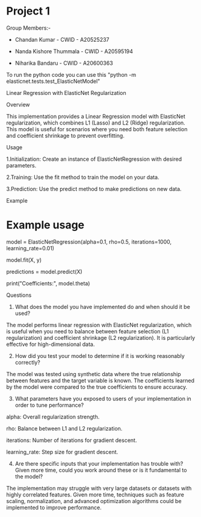 # Project 1 
Group Members:-

* Chandan Kumar - CWID - A20525237 

* Nanda Kishore Thummala - CWID - A20595194 

* Niharika Bandaru - CWID - A20600363


To run the python code you can use this "python -m elasticnet.tests.test_ElasticNetModel"


Linear Regression with ElasticNet Regularization

Overview

This implementation provides a Linear Regression model with ElasticNet regularization, which combines L1 (Lasso) and L2 (Ridge) regularization. This model is useful for scenarios where you need both feature selection and coefficient shrinkage to prevent overfitting.

Usage

1.Initialization: Create an instance of ElasticNetRegression with desired parameters.

2.Training: Use the fit method to train the model on your data.

3.Prediction: Use the predict method to make predictions on new data.

Example

# Example usage

model = ElasticNetRegression(alpha=0.1, rho=0.5, iterations=1000, learning_rate=0.01)

model.fit(X, y)

predictions = model.predict(X)

print("Coefficients:", model.theta)


Questions

1. What does the model you have implemented do and when should it be used?

The model performs linear regression with ElasticNet regularization, which is useful when you need to balance between feature selection (L1 regularization) and coefficient shrinkage (L2 regularization). It is particularly effective for high-dimensional data.

2. How did you test your model to determine if it is working reasonably correctly?

The model was tested using synthetic data where the true relationship between features and the target variable is known. The coefficients learned by the model were compared to the true coefficients to ensure accuracy.

3. What parameters have you exposed to users of your implementation in order to tune performance?

 alpha: Overall regularization strength.

 rho: Balance between L1 and L2 regularization.

 iterations: Number of iterations for gradient descent.

 learning_rate: Step size for gradient descent.

4. Are there specific inputs that your implementation has trouble with? Given more time, could you work around these or is it fundamental to the model?

The implementation may struggle with very large datasets or datasets with highly correlated features. Given more time, techniques such as feature scaling, normalization, and advanced optimization algorithms could be implemented to improve performance.

